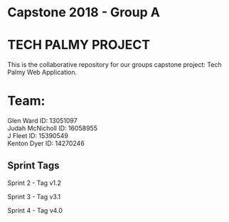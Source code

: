 # Capstone 2018 - Group A

# TECH PALMY PROJECT

This is the collaborative repository for our groups capstone project: Tech Palmy Web Application.

# Team:
Glen Ward ID: 13051097 </br>
Judah McNicholl ID: 16058955 </br>
J Fleet ID: 15390549 </br>
Kenton Dyer ID: 14270246

## Sprint Tags

Sprint 2 - Tag v1.2

Sprint 3 - Tag v3.1

Sprint 4 - Tag v4.0
